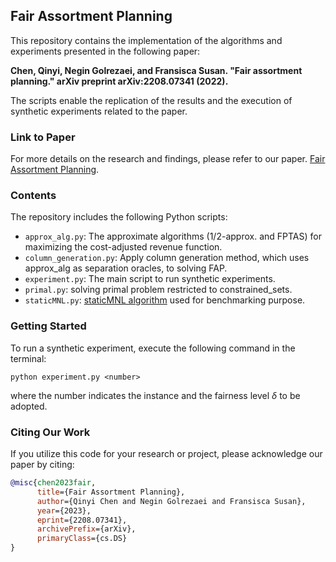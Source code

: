 ## Fair Assortment Planning

This repository contains the implementation of the algorithms and experiments presented in the following paper:

**Chen, Qinyi, Negin Golrezaei, and Fransisca Susan. "Fair assortment planning." arXiv preprint arXiv:2208.07341 (2022).**

The scripts enable the replication of the results and the execution of synthetic experiments related to the paper.

### Link to Paper

For more details on the research and findings, please refer to our paper. [Fair Assortment Planning](<https://arxiv.org/abs/2208.07341>).

### Contents

The repository includes the following Python scripts:

- `approx_alg.py`: The approximate algorithms (1/2-approx. and FPTAS) for maximizing the cost-adjusted revenue function.
- `column_generation.py`: Apply column generation method, which uses approx_alg as separation oracles, to solving FAP.
- `experiment.py`: The main script to run synthetic experiments.
- `primal.py`: solving primal problem restricted to constrained_sets.
- `staticMNL.py`: [staticMNL algorithm](<https://github.com/thejat/scalable-data-driven-assortment-planning/tree/master>) used for benchmarking purpose.

### Getting Started

To run a synthetic experiment, execute the following command in the terminal:

```
python experiment.py <number>
```

where the number indicates the instance and the fairness level $\delta$ to be adopted. 

### Citing Our Work

If you utilize this code for your research or project, please acknowledge our paper by citing:

```bibtex
@misc{chen2023fair,
      title={Fair Assortment Planning}, 
      author={Qinyi Chen and Negin Golrezaei and Fransisca Susan},
      year={2023},
      eprint={2208.07341},
      archivePrefix={arXiv},
      primaryClass={cs.DS}
}

